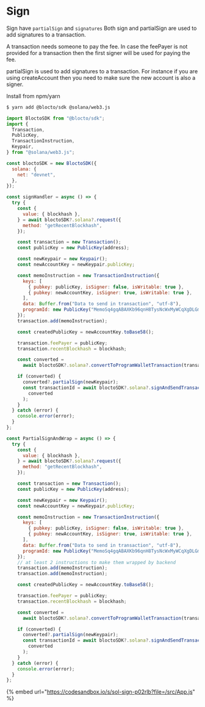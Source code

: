 # Sign

Sign have `partialSign` and `signatures`
Both sign and partialSign are used to add signatures to a transaction.

A transaction needs someone to pay the fee. In case the feePayer is not provided for a transaction then the first signer will be used for paying the fee.

partialSign is used to add signatures to a transaction. For instance if you are using createAccount then you need to make sure the new account is also a signer.

Install from npm/yarn

```bash
$ yarn add @blocto/sdk @solana/web3.js
```

```javascript
import BloctoSDK from "@blocto/sdk";
import {
  Transaction,
  PublicKey,
  TransactionInstruction,
  Keypair,
} from "@solana/web3.js";

const bloctoSDK = new BloctoSDK({
  solana: {
    net: "devnet",
  },
});

const signHandler = async () => {
  try {
    const {
      value: { blockhash },
    } = await bloctoSDK?.solana?.request({
      method: "getRecentBlockhash",
    });

    const transaction = new Transaction();
    const publicKey = new PublicKey(address);

    const newKeypair = new Keypair();
    const newAccountKey = newKeypair.publicKey;

    const memoInstruction = new TransactionInstruction({
      keys: [
        { pubkey: publicKey, isSigner: false, isWritable: true },
        { pubkey: newAccountKey, isSigner: true, isWritable: true },
      ],
      data: Buffer.from("Data to send in transaction", "utf-8"),
      programId: new PublicKey("MemoSq4gqABAXKb96qnH8TysNcWxMyWCqXgDLGmfcHr"),
    });
    transaction.add(memoInstruction);

    const createdPublicKey = newAccountKey.toBase58();

    transaction.feePayer = publicKey;
    transaction.recentBlockhash = blockhash;

    const converted =
      await bloctoSDK?.solana?.convertToProgramWalletTransaction(transaction);

    if (converted) {
      converted?.partialSign(newKeypair);
      const transactionId = await bloctoSDK?.solana?.signAndSendTransaction(
        converted
      );
    }
  } catch (error) {
    console.error(error);
  }
};

const PartialSignAndWrap = async () => {
  try {
    const {
      value: { blockhash },
    } = await bloctoSDK?.solana?.request({
      method: "getRecentBlockhash",
    });

    const transaction = new Transaction();
    const publicKey = new PublicKey(address);

    const newKeypair = new Keypair();
    const newAccountKey = newKeypair.publicKey;

    const memoInstruction = new TransactionInstruction({
      keys: [
        { pubkey: publicKey, isSigner: false, isWritable: true },
        { pubkey: newAccountKey, isSigner: true, isWritable: true },
      ],
      data: Buffer.from("Data to send in transaction", "utf-8"),
      programId: new PublicKey("MemoSq4gqABAXKb96qnH8TysNcWxMyWCqXgDLGmfcHr"),
    });
    // at least 2 instructions to make them wrapped by backend
    transaction.add(memoInstruction);
    transaction.add(memoInstruction);

    const createdPublicKey = newAccountKey.toBase58();

    transaction.feePayer = publicKey;
    transaction.recentBlockhash = blockhash;

    const converted =
      await bloctoSDK?.solana?.convertToProgramWalletTransaction(transaction);

    if (converted) {
      converted?.partialSign(newKeypair);
      const transactionId = await bloctoSDK?.solana?.signAndSendTransaction(
        converted
      );
    }
  } catch (error) {
    console.error(error);
  }
};
```

{% embed url="https://codesandbox.io/s/sol-sign-p02rlb?file=/src/App.js" %}
